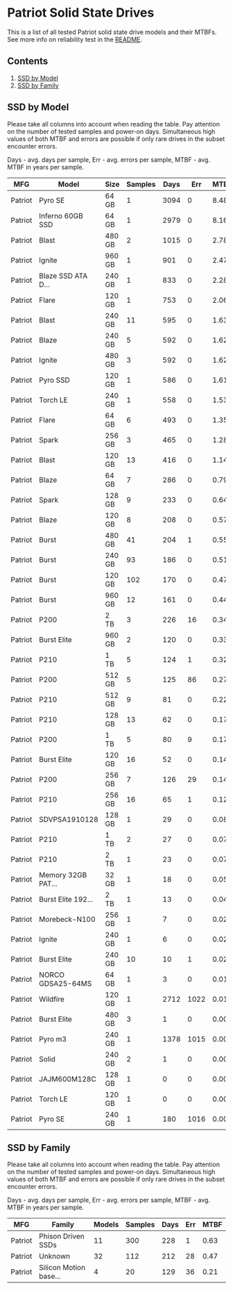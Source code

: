 Patriot Solid State Drives
==========================

This is a list of all tested Patriot solid state drive models and their MTBFs. See
more info on reliability test in the [README](https://github.com/linuxhw/SMART).

Contents
--------

1. [ SSD by Model  ](#ssd-by-model)
2. [ SSD by Family ](#ssd-by-family)

SSD by Model
------------

Please take all columns into account when reading the table. Pay attention on the
number of tested samples and power-on days. Simultaneous high values of both MTBF
and errors are possible if only rare drives in the subset encounter errors.

Days - avg. days per sample,
Err  - avg. errors per sample,
MTBF - avg. MTBF in years per sample.

| MFG       | Model              | Size   | Samples | Days  | Err   | MTBF |
|-----------|--------------------|--------|---------|-------|-------|------|
| Patriot   | Pyro SE            | 64 GB  | 1       | 3094  | 0     | 8.48   |
| Patriot   | Inferno 60GB SSD   | 64 GB  | 1       | 2979  | 0     | 8.16   |
| Patriot   | Blast              | 480 GB | 2       | 1015  | 0     | 2.78   |
| Patriot   | Ignite             | 960 GB | 1       | 901   | 0     | 2.47   |
| Patriot   | Blaze SSD ATA D... | 240 GB | 1       | 833   | 0     | 2.28   |
| Patriot   | Flare              | 120 GB | 1       | 753   | 0     | 2.06   |
| Patriot   | Blast              | 240 GB | 11      | 595   | 0     | 1.63   |
| Patriot   | Blaze              | 240 GB | 5       | 592   | 0     | 1.62   |
| Patriot   | Ignite             | 480 GB | 3       | 592   | 0     | 1.62   |
| Patriot   | Pyro SSD           | 120 GB | 1       | 586   | 0     | 1.61   |
| Patriot   | Torch LE           | 240 GB | 1       | 558   | 0     | 1.53   |
| Patriot   | Flare              | 64 GB  | 6       | 493   | 0     | 1.35   |
| Patriot   | Spark              | 256 GB | 3       | 465   | 0     | 1.28   |
| Patriot   | Blast              | 120 GB | 13      | 416   | 0     | 1.14   |
| Patriot   | Blaze              | 64 GB  | 7       | 286   | 0     | 0.79   |
| Patriot   | Spark              | 128 GB | 9       | 233   | 0     | 0.64   |
| Patriot   | Blaze              | 120 GB | 8       | 208   | 0     | 0.57   |
| Patriot   | Burst              | 480 GB | 41      | 204   | 1     | 0.55   |
| Patriot   | Burst              | 240 GB | 93      | 186   | 0     | 0.51   |
| Patriot   | Burst              | 120 GB | 102     | 170   | 0     | 0.47   |
| Patriot   | Burst              | 960 GB | 12      | 161   | 0     | 0.44   |
| Patriot   | P200               | 2 TB   | 3       | 226   | 16    | 0.34   |
| Patriot   | Burst Elite        | 960 GB | 2       | 120   | 0     | 0.33   |
| Patriot   | P210               | 1 TB   | 5       | 124   | 1     | 0.32   |
| Patriot   | P200               | 512 GB | 5       | 125   | 86    | 0.27   |
| Patriot   | P210               | 512 GB | 9       | 81    | 0     | 0.22   |
| Patriot   | P210               | 128 GB | 13      | 62    | 0     | 0.17   |
| Patriot   | P200               | 1 TB   | 5       | 80    | 9     | 0.17   |
| Patriot   | Burst Elite        | 120 GB | 16      | 52    | 0     | 0.14   |
| Patriot   | P200               | 256 GB | 7       | 126   | 29    | 0.14   |
| Patriot   | P210               | 256 GB | 16      | 65    | 1     | 0.12   |
| Patriot   | SDVPSA1910128      | 128 GB | 1       | 29    | 0     | 0.08   |
| Patriot   | P210               | 1 TB   | 2       | 27    | 0     | 0.07   |
| Patriot   | P210               | 2 TB   | 1       | 23    | 0     | 0.07   |
| Patriot   | Memory 32GB PAT... | 32 GB  | 1       | 18    | 0     | 0.05   |
| Patriot   | Burst Elite 192... | 2 TB   | 1       | 13    | 0     | 0.04   |
| Patriot   | Morebeck-N100      | 256 GB | 1       | 7     | 0     | 0.02   |
| Patriot   | Ignite             | 240 GB | 1       | 6     | 0     | 0.02   |
| Patriot   | Burst Elite        | 240 GB | 10      | 10    | 1     | 0.02   |
| Patriot   | NORCO GDSA25-64MS  | 64 GB  | 1       | 3     | 0     | 0.01   |
| Patriot   | Wildfire           | 120 GB | 1       | 2712  | 1022  | 0.01   |
| Patriot   | Burst Elite        | 480 GB | 3       | 1     | 0     | 0.00   |
| Patriot   | Pyro m3            | 240 GB | 1       | 1378  | 1015  | 0.00   |
| Patriot   | Solid              | 240 GB | 2       | 1     | 0     | 0.00   |
| Patriot   | JAJM600M128C       | 128 GB | 1       | 0     | 0     | 0.00   |
| Patriot   | Torch LE           | 120 GB | 1       | 0     | 0     | 0.00   |
| Patriot   | Pyro SE            | 240 GB | 1       | 180   | 1016  | 0.00   |

SSD by Family
-------------

Please take all columns into account when reading the table. Pay attention on the
number of tested samples and power-on days. Simultaneous high values of both MTBF
and errors are possible if only rare drives in the subset encounter errors.

Days - avg. days per sample,
Err  - avg. errors per sample,
MTBF - avg. MTBF in years per sample.

| MFG       | Family                 | Models | Samples | Days  | Err   | MTBF |
|-----------|------------------------|--------|---------|-------|-------|------|
| Patriot   | Phison Driven SSDs     | 11     | 300     | 228   | 1     | 0.63   |
| Patriot   | Unknown                | 32     | 112     | 212   | 28    | 0.47   |
| Patriot   | Silicon Motion base... | 4      | 20      | 129   | 36    | 0.21   |
